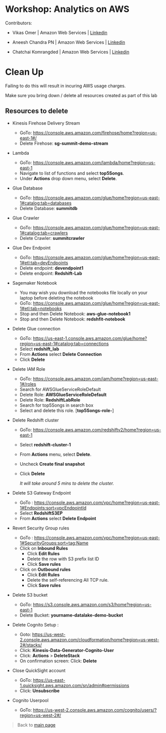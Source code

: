 # Workshop: Analytics on AWS

Contributors:

* Vikas Omer | Amazon Web Services | [Linkedin](https://www.linkedin.com/in/vikas-omer/)
* Aneesh Chandra PN | Amazon Web Services | [Linkedin](https://www.linkedin.com/in/aneesh-chandra-pn/)

* Chatchai Komrangded | Amazon Web Services | [Linkedin](https://www.linkedin.com/in/chatchaikomrangded/)


# Clean Up

Failing to do this will result in incuring AWS usage charges.

Make sure you bring down / delete all resources created as part of this lab

## Resources to delete
* Kinesis Firehose Delivery Stream
	* GoTo: https://console.aws.amazon.com/firehose/home?region=us-east-1#/
	* Delete Firehose:  **sg-summit-demo-stream**
	
* Lambda
	* GoTo: https://console.aws.amazon.com/lambda/home?region=us-east-1
	* Navigate to list of functions and select **top5Songs**.
	* Under **Actions** drop down menu, select **Delete**.
	
* Glue Database
	* GoTo: https://console.aws.amazon.com/glue/home?region=us-east-1#catalog:tab=databases
	* Delete Database: **summitdb**
	
* Glue Crawler
	* GoTo: https://console.aws.amazon.com/glue/home?region=us-east-1#catalog:tab=crawlers
	* Delete Crawler: **summitcrawler**
	
* Glue Dev Endpoint
	* GoTo: https://console.aws.amazon.com/glue/home?region=us-east-1#etl:tab=devEndpoints
	* Delete endpoint: **devendpoint1**
	* Delete endpoint: **Redshift-Lab**
	
* Sagemaker Notebook
	* You may wish you download the notebooks file locally on your laptop before deleting the notebook
	* GoTo: https://console.aws.amazon.com/glue/home?region=us-east-1#etl:tab=notebooks
	* Stop and then Delete Notebook: **aws-glue-notebook1**
	* Stop and then Delete Notebook: **redshfit-notebook**
	
* Delete Glue connection
	
	* GoTo: https://us-east-1.console.aws.amazon.com/glue/home?region=us-east-1#catalog:tab=connections
	* Select **redshift_lab**
	* From **Actions** select **Delete Connection**
	* Click **Delete**
	
* Delete IAM Role
	
	* GoTo: https://console.aws.amazon.com/iam/home?region=us-east-1#/roles
	* Search for AWSGlueServiceRoleDefault
	* Delete Role: **AWSGlueServiceRoleDefault**
	* Delete Role: **RedshiftLabRole**
	* Search for top5Songs in search box 
	* Select and delete this role. [**top5Songs-role-<id>**]
	
* Delete Redshift cluster

  * GoTo: https://console.aws.amazon.com/redshiftv2/home?region=us-east-1

  * Select **redshift-cluster-1**

  * From **Actions** menu, select **Delete**. 

  * Uncheck **Create final snapshot**

  * Click **Delete**

    *It will take around 5 mins to delete the cluster.*

* Delete S3 Gateway Endpoint

  * GoTo : https://console.aws.amazon.com/vpc/home?region=us-east-1#Endpoints:sort=vpcEndpointId
  * Select **RedshiftS3EP**
  * From **Actions** select **Delete Endpoint**

* Revert Security Group rules

  * GoTo : https://console.aws.amazon.com/vpc/home?region=us-east-1#SecurityGroups:sort=tag:Name
  * Click on **Inbound Rules**
    * Click **Edit Rules**
    * Delete the row with S3 prefix list ID
    * Click **Save rules**
  * Click on **Outbound rules**
    * Click **Edit Rules**
    * Delete the self-referencing All TCP rule. 
    *  Click **Save rules**

* Delete S3 bucket
	* GoTo: https://s3.console.aws.amazon.com/s3/home?region=us-east-1
	* Delete Bucket: **yourname-datalake-demo-bucket**
	
* Delete Cognito Setup :
	* Goto: https://us-west-2.console.aws.amazon.com/cloudformation/home?region=us-west-2#/stacks/
	* Click: **Kinesis-Data-Generator-Cognito-User**
	* Click: **Actions** > **DeleteStack**
	* On confirmation screen: Click: **Delete**
	
* Close QuickSight account
	* GoTo: https://us-east-1.quicksight.aws.amazon.com/sn/admin#permissions
	* Click: **Unsubscribe**
	
* Cognito Userpool
	
	* GoTo: https://us-west-2.console.aws.amazon.com/cognito/users/?region=us-west-2#/


> Back to [main page](../readme.md)